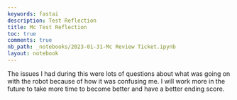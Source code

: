 ```yaml
---
keywords: fastai
description: Test Reflection
title: Mc Test Reflection
toc: true
comments: true
nb_path: _notebooks/2023-01-31-Mc Review Ticket.ipynb
layout: notebook
---
```


<!--
#################################################
### THIS FILE WAS AUTOGENERATED! DO NOT EDIT! ###
#################################################
# file to edit: _notebooks/2023-01-31-Mc Review Ticket.ipynb
-->

<div class="container" id="notebook-container">
        
<div class="cell border-box-sizing text_cell rendered"><div class="inner_cell">
<div class="text_cell_render border-box-sizing rendered_html">
<p>The issues I had during this were lots of questions about what was going on with the robot because of how it was confusing me. I will work more in the future to take more time to become better and have a better ending score.</p>

</div>
</div>
</div>
</div>
 

